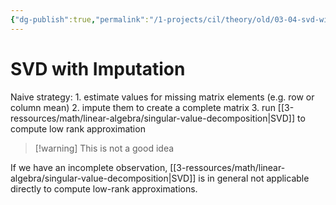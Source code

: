 ```yaml
---
{"dg-publish":true,"permalink":"/1-projects/cil/theory/old/03-04-svd-with-imputation/","tags":["eth/cil/theory"],"created":"","updated":""}
---
```


# SVD with Imputation
Naive strategy:
	1. estimate values for missing matrix elements (e.g. row or column mean)
	2. impute them to create a complete matrix
	3. run [[3-ressources/math/linear-algebra/singular-value-decomposition\|SVD]] to compute low rank approximation

>[!warning] This is not a good idea

If we have an incomplete observation, [[3-ressources/math/linear-algebra/singular-value-decomposition\|SVD]] is in general not applicable directly to compute low-rank approximations.
